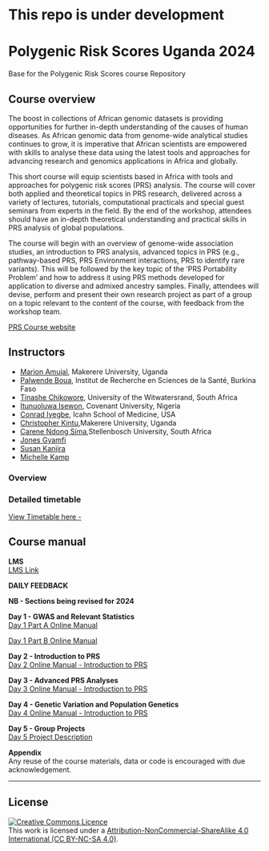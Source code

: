 # This repo is under development 

# Polygenic Risk Scores Uganda 2024 
Base for the Polygenic Risk Scores course Repository

## Course overview
The boost in collections of African genomic datasets is providing opportunities for further in-depth understanding of the causes of human diseases. As African genomic data from genome-wide analytical studies continues to grow, it is imperative that African scientists are empowered with skills to analyse these data using the latest tools and approaches for advancing research and genomics applications in Africa and globally. 

This short course will equip scientists based in Africa with tools and approaches for polygenic risk scores (PRS) analysis. The course will cover both applied and theoretical topics in PRS research, delivered across a variety of lectures, tutorials, computational practicals and special guest seminars from experts in the field. By the end of the workshop, attendees should have an in-depth theoretical understanding and practical skills in PRS analysis of global populations. 

The course will begin with an overview of genome-wide association studies, an introduction to PRS analysis, advanced topics in PRS (e.g., pathway-based PRS, PRS Environment interactions, PRS to identify rare variants). This will be followed by the key topic of the ‘PRS Portability Problem’ and how to address it using PRS methods developed for application to diverse and admixed ancestry samples. Finally, attendees will devise, perform and present their own research project as part of a group on a topic relevant to the content of the course, with feedback from the workshop team. 


[PRS Course website](https://coursesandconferences.wellcomeconnectingscience.org/event/polygenic-risk-score-analysis-africa-20240609/)

## Instructors
- [Marion Amujal](https://h3africa.org/index.php/19th-meeting-attendees/marion-amujal-picture/), Makerere University, Uganda
- [Palwende Boua](https://crun.bf/researchers/palwende-romuald-boua/), Institut de Recherche en Sciences de la Santé, Burkina Faso
- [Tinashe Chikowore](https://africanscientists.africa/business-directory/chikowore/), University of the Witwatersrand, South Africa
- [Itunuoluwa Isewon](https://scholar.google.com/citations?user=haW6Ux8AAAAJ&hl=en), Covenant University, Nigeria
- [Conrad Iyegbe](https://labs.icahn.mssm.edu/oreillylab/), Icahn School of Medicine, USA
- [Christopher Kintu](https://www.researchgate.net/scientific-contributions/Christopher-Kintu-2149755900),Makerere University, Uganda
- [Carene Ndong Sima](https://www.linkedin.com/in/carene-anne-alene-ndong-sima),Stellenbosch University, South Africa 
- [Jones Gyamfi](404)
- [Susan Kanjira](404)
- [Michelle Kamp](404)



### Overview


### Detailed timetable
[View Timetable here - ](https://github.com/WCSCourses/PRS2024/blob/main/course_data/PRS2024_timetable_29-05.pdf)



## Course manual

**LMS**         
[LMS Link](https://lms.wellcomeconnectingscience.org/)

**DAILY FEEDBACK**        
<!--- [Please provide anonymous feedback here](https://forms.gle/PNKS1y7SVYHJ6xC2A) --->

**NB - Sections being revised for 2024**

**Day 1 - GWAS and Relevant Statistics**   
[Day 1 Part A Online Manual](modules/Day1a.docx.md)     

[Day 1 Part B Online Manual](modules/Day1b.docx.md)     


**Day 2 - Introduction to PRS**  
[Day 2 Online Manual - Introduction to PRS](modules/Day2.docx.md)


**Day 3 - Advanced PRS Analyses**  
[Day 3 Online Manual - Introduction to PRS](modules/Day3.docx.md)


**Day 4 - Genetic Variation and Population Genetics**  
[Day 4 Online Manual - Introduction to PRS](modules/Day4.docx.md)


**Day 5 - Group Projects**  
[Day 5 Project Description](modules/Day5_Projects.md)



**Appendix**      
Any reuse of the course materials, data or code is encouraged with due acknowledgement.

******
## License
<a rel="license" href="http://creativecommons.org/licenses/by/4.0/"><img alt="Creative Commons Licence" style="border-width:0" src="https://i.creativecommons.org/l/by-nc-sa/4.0/88x31.png" /></a><br />This work is licensed under a <a rel="license" href="https://creativecommons.org/licenses/by-nc-sa/4.0/">Attribution-NonCommercial-ShareAlike 4.0 International (CC BY-NC-SA 4.0)</a>.

